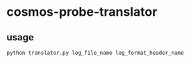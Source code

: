 # cosmos-probe-translator

## usage

```bash
python translator.py log_file_name log_format_header_name
```

